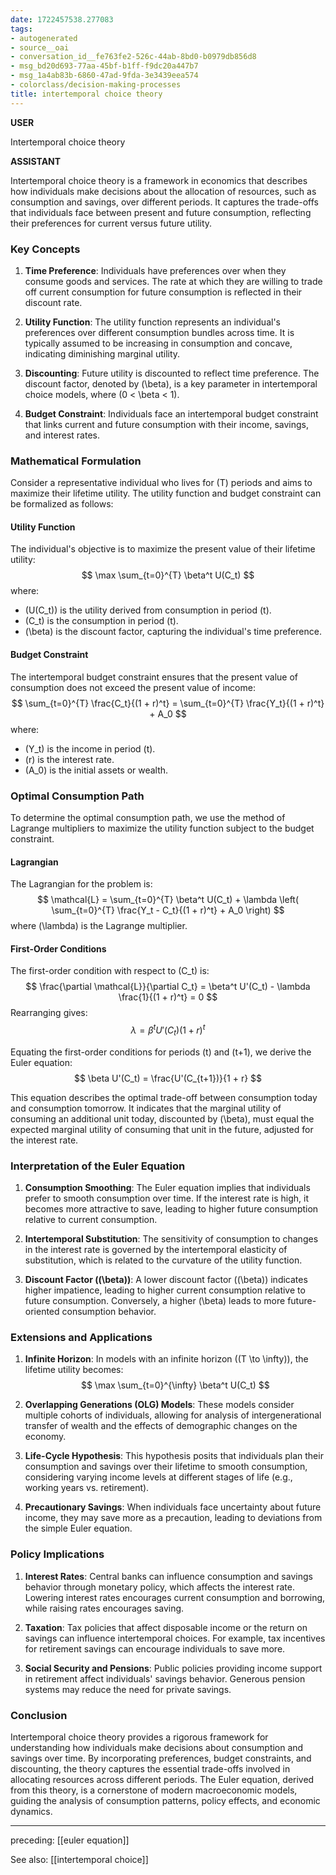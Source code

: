 ```yaml
---
date: 1722457538.277083
tags:
- autogenerated
- source__oai
- conversation_id__fe763fe2-526c-44ab-8bd0-b0979db856d8
- msg_bd20d693-77aa-45bf-b1ff-f9dc20a447b7
- msg_1a4ab83b-6860-47ad-9fda-3e3439eea574
- colorclass/decision-making-processes
title: intertemporal choice theory
---
```


**USER**

Intertemporal choice theory


**ASSISTANT**

Intertemporal choice theory is a framework in economics that describes how individuals make decisions about the allocation of resources, such as consumption and savings, over different periods. It captures the trade-offs that individuals face between present and future consumption, reflecting their preferences for current versus future utility.

### Key Concepts

1. **Time Preference**:
   Individuals have preferences over when they consume goods and services. The rate at which they are willing to trade off current consumption for future consumption is reflected in their discount rate.

2. **Utility Function**:
   The utility function represents an individual's preferences over different consumption bundles across time. It is typically assumed to be increasing in consumption and concave, indicating diminishing marginal utility.

3. **Discounting**:
   Future utility is discounted to reflect time preference. The discount factor, denoted by \(\beta\), is a key parameter in intertemporal choice models, where \(0 < \beta < 1\).

4. **Budget Constraint**:
   Individuals face an intertemporal budget constraint that links current and future consumption with their income, savings, and interest rates.

### Mathematical Formulation

Consider a representative individual who lives for \(T\) periods and aims to maximize their lifetime utility. The utility function and budget constraint can be formalized as follows:

#### Utility Function
The individual's objective is to maximize the present value of their lifetime utility:
$$
\max \sum_{t=0}^{T} \beta^t U(C_t)
$$
where:
- \(U(C_t)\) is the utility derived from consumption in period \(t\).
- \(C_t\) is the consumption in period \(t\).
- \(\beta\) is the discount factor, capturing the individual's time preference.

#### Budget Constraint
The intertemporal budget constraint ensures that the present value of consumption does not exceed the present value of income:
$$
\sum_{t=0}^{T} \frac{C_t}{(1 + r)^t} = \sum_{t=0}^{T} \frac{Y_t}{(1 + r)^t} + A_0
$$
where:
- \(Y_t\) is the income in period \(t\).
- \(r\) is the interest rate.
- \(A_0\) is the initial assets or wealth.

### Optimal Consumption Path

To determine the optimal consumption path, we use the method of Lagrange multipliers to maximize the utility function subject to the budget constraint.

#### Lagrangian
The Lagrangian for the problem is:
$$
\mathcal{L} = \sum_{t=0}^{T} \beta^t U(C_t) + \lambda \left( \sum_{t=0}^{T} \frac{Y_t - C_t}{(1 + r)^t} + A_0 \right)
$$
where \(\lambda\) is the Lagrange multiplier.

#### First-Order Conditions
The first-order condition with respect to \(C_t\) is:
$$
\frac{\partial \mathcal{L}}{\partial C_t} = \beta^t U'(C_t) - \lambda \frac{1}{(1 + r)^t} = 0
$$
Rearranging gives:
$$
\lambda = \beta^t U'(C_t) (1 + r)^t
$$

Equating the first-order conditions for periods \(t\) and \(t+1\), we derive the Euler equation:
$$
\beta U'(C_t) = \frac{U'(C_{t+1})}{1 + r}
$$

This equation describes the optimal trade-off between consumption today and consumption tomorrow. It indicates that the marginal utility of consuming an additional unit today, discounted by \(\beta\), must equal the expected marginal utility of consuming that unit in the future, adjusted for the interest rate.

### Interpretation of the Euler Equation

1. **Consumption Smoothing**:
   The Euler equation implies that individuals prefer to smooth consumption over time. If the interest rate is high, it becomes more attractive to save, leading to higher future consumption relative to current consumption.

2. **Intertemporal Substitution**:
   The sensitivity of consumption to changes in the interest rate is governed by the intertemporal elasticity of substitution, which is related to the curvature of the utility function.

3. **Discount Factor (\(\beta\))**:
   A lower discount factor (\(\beta\)) indicates higher impatience, leading to higher current consumption relative to future consumption. Conversely, a higher \(\beta\) leads to more future-oriented consumption behavior.

### Extensions and Applications

1. **Infinite Horizon**:
   In models with an infinite horizon (\(T \to \infty\)), the lifetime utility becomes:
   $$
   \max \sum_{t=0}^{\infty} \beta^t U(C_t)
   $$

2. **Overlapping Generations (OLG) Models**:
   These models consider multiple cohorts of individuals, allowing for analysis of intergenerational transfer of wealth and the effects of demographic changes on the economy.

3. **Life-Cycle Hypothesis**:
   This hypothesis posits that individuals plan their consumption and savings over their lifetime to smooth consumption, considering varying income levels at different stages of life (e.g., working years vs. retirement).

4. **Precautionary Savings**:
   When individuals face uncertainty about future income, they may save more as a precaution, leading to deviations from the simple Euler equation.

### Policy Implications

1. **Interest Rates**:
   Central banks can influence consumption and savings behavior through monetary policy, which affects the interest rate. Lowering interest rates encourages current consumption and borrowing, while raising rates encourages saving.

2. **Taxation**:
   Tax policies that affect disposable income or the return on savings can influence intertemporal choices. For example, tax incentives for retirement savings can encourage individuals to save more.

3. **Social Security and Pensions**:
   Public policies providing income support in retirement affect individuals' savings behavior. Generous pension systems may reduce the need for private savings.

### Conclusion

Intertemporal choice theory provides a rigorous framework for understanding how individuals make decisions about consumption and savings over time. By incorporating preferences, budget constraints, and discounting, the theory captures the essential trade-offs involved in allocating resources across different periods. The Euler equation, derived from this theory, is a cornerstone of modern macroeconomic models, guiding the analysis of consumption patterns, policy effects, and economic dynamics.


---

preceding: [[euler equation]]

See also: [[intertemporal choice]]